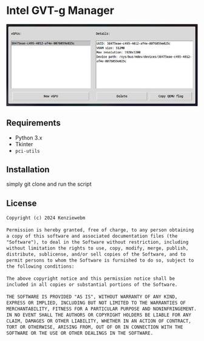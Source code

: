 # Intel GVT-g Manager

![main menu](https://github.com/kenziewebm/gvtg-manager/blob/master/images/main.jpg)

## Requirements
 - Python 3.x
 - Tkinter
 - `pci-utils`

## Installation
simply git clone and run the script

## License
```
Copyright (c) 2024 Kenziewebm

Permission is hereby granted, free of charge, to any person obtaining a copy of this software and associated documentation files (the "Software"), to deal in the Software without restriction, including without limitation the rights to use, copy, modify, merge, publish, distribute, sublicense, and/or sell copies of the Software, and to permit persons to whom the Software is furnished to do so, subject to the following conditions:

The above copyright notice and this permission notice shall be included in all copies or substantial portions of the Software.

THE SOFTWARE IS PROVIDED "AS IS", WITHOUT WARRANTY OF ANY KIND, EXPRESS OR IMPLIED, INCLUDING BUT NOT LIMITED TO THE WARRANTIES OF MERCHANTABILITY, FITNESS FOR A PARTICULAR PURPOSE AND NONINFRINGEMENT. IN NO EVENT SHALL THE AUTHORS OR COPYRIGHT HOLDERS BE LIABLE FOR ANY CLAIM, DAMAGES OR OTHER LIABILITY, WHETHER IN AN ACTION OF CONTRACT, TORT OR OTHERWISE, ARISING FROM, OUT OF OR IN CONNECTION WITH THE SOFTWARE OR THE USE OR OTHER DEALINGS IN THE SOFTWARE.
```
